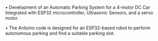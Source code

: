 •	Development of an Automatic Parking System for a 4-motor DC Car Integrated with ESP32 microcontroller, Ultrasonic Sensors, and a servo motor.

•	The Arduino code is designed for an ESP32-based robot to perform autonomous parking and find a suitable parking slot.
